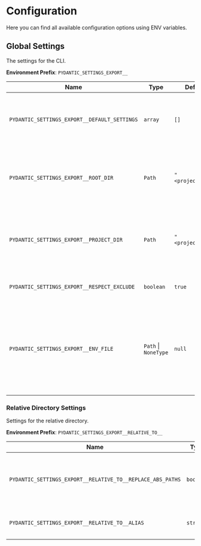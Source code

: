 # Configuration

Here you can find all available configuration options using ENV variables.

## Global Settings

The settings for the CLI.

**Environment Prefix**: `PYDANTIC_SETTINGS_EXPORT__`

| Name                                         | Type                 | Default           | Description                                                                                                                                     | Example                                                                                        |
|----------------------------------------------|----------------------|-------------------|-------------------------------------------------------------------------------------------------------------------------------------------------|------------------------------------------------------------------------------------------------|
| `PYDANTIC_SETTINGS_EXPORT__DEFAULT_SETTINGS` | `array`              | `[]`              | The default settings to use. The settings are applied in the order they are listed.                                                             | `["settings:settings"]`, `["app.config.settings:Settings","app.config.settings.dev:Settings"]` |
| `PYDANTIC_SETTINGS_EXPORT__ROOT_DIR`         | `Path`               | `"<project_dir>"` | The project directory. Used for relative paths in the configuration file and .env file.                                                         | `"<project_dir>"`                                                                              |
| `PYDANTIC_SETTINGS_EXPORT__PROJECT_DIR`      | `Path`               | `"<project_dir>"` | The project directory. Used for relative paths in the configuration file and .env file.                                                         | `"<project_dir>"`                                                                              |
| `PYDANTIC_SETTINGS_EXPORT__RESPECT_EXCLUDE`  | `boolean`            | `true`            | Respect the exclude attribute in the fields.                                                                                                    | `true`                                                                                         |
| `PYDANTIC_SETTINGS_EXPORT__ENV_FILE`         | `Path` \| `NoneType` | `null`            | The path to the `.env` file to load environment variables. Useful, then you have a Settings class/instance, which require values while running. | `null`                                                                                         |

### Relative Directory Settings

Settings for the relative directory.

**Environment Prefix**: `PYDANTIC_SETTINGS_EXPORT__RELATIVE_TO__`

| Name                                                       | Type      | Default           | Description                                                | Example           |
|------------------------------------------------------------|-----------|-------------------|------------------------------------------------------------|-------------------|
| `PYDANTIC_SETTINGS_EXPORT__RELATIVE_TO__REPLACE_ABS_PATHS` | `boolean` | `true`            | Replace absolute paths with relative path to project root. | `true`            |
| `PYDANTIC_SETTINGS_EXPORT__RELATIVE_TO__ALIAS`             | `string`  | `"<project_dir>"` | The alias for the relative directory.                      | `"<project_dir>"` |
